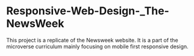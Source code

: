 # Responsive-Web-Design-_The-NewsWeek
This project is a replicate of the Newsweek website. It is a part of the microverse curriculum mainly focusing on mobile first responsive design. 
